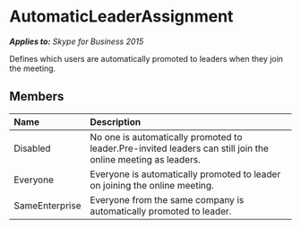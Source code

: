 
# AutomaticLeaderAssignment


_**Applies to:** Skype for Business 2015_

Defines which users are automatically promoted to leaders when they join the meeting.
            
## Members



|**Name**|**Description**|
|:-----|:-----|
|Disabled|No one is automatically promoted to leader.Pre-invited leaders can still join the online meeting as leaders.|
|Everyone|Everyone is automatically promoted to leader on joining the online meeting.|
|SameEnterprise|Everyone from the same company is automatically promoted to leader.|
